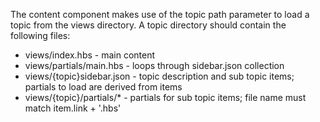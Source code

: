 The content component makes use of the topic path parameter to load a topic from the views directory.
A topic directory should contain the following files:

* views/index.hbs - main content
* views/partials/main.hbs - loops through sidebar.json collection
* views/{topic}sidebar.json - topic description and sub topic items; partials to load are derived from items
* views/{topic}/partials/* - partials for sub topic items; file name must match item.link + '.hbs'